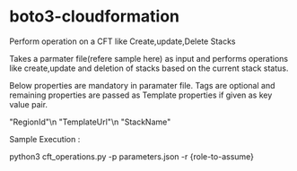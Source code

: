 # boto3-cloudformation
Perform operation on a CFT like Create,update,Delete Stacks

Takes a parmater file(refere sample here) as input and performs operations like create,update and deletion of stacks based on the current stack status.

Below properties are mandatory in paramater file. Tags are optional and remaining properties are passed as Template properties if given as key value pair.

"RegionId"\n
"TemplateUrl"\n
"StackName"
 

Sample Execution :

python3 cft_operations.py -p parameters.json -r {role-to-assume}
